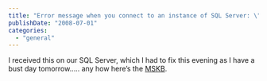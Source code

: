 ```yaml
---
title: "Error message when you connect to an instance of SQL Server: \"Cannot open user default database\""
publishDate: "2008-07-01"
categories: 
  - "general"
---
```


I received this on our SQL Server, which I had to fix this evening as I have a bust day tomorrow….. any how here’s the [MSKB](https://support.microsoft.com/kb/307864).
